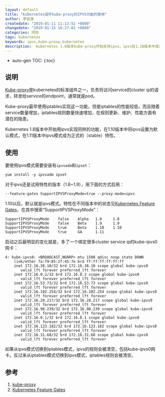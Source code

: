 ```yaml
---
layout: default
title: "Kubernetes组件kube-proxy的IPVS功能的使用"
author: 李佶澳
createdate: "2019-01-11 11:13:52 +0800"
changedate: "2019-01-15 16:27:02 +0800"
categories: 项目
tags: kubernetes
keywords: ipvs,kube-proxy,kubernetes
description:  Kubernetes 1.8版本kube-proxy开始支持ipvs，ipvs在1.10版本中成为默认模式，1.11版本中成为stable状态
---
```


* auto-gen TOC:
{:toc}

## 说明

[Kube-proxy][1]是kubernetes的标准组件之一，负责将访问service的cluster ip的请求，转发给service的endpoint，通常就是pod。

Kube-proxy最早使用iptables实现这一功能，但是iptables的性能较低，而且随着service数量增加，iptables规则数量快速增加，在规则更新、维护、性能方面有潜在的隐患。

Kubernetes 1.8版本中开始用ipvs实现同样的功能，在1.10版本中将ipvs设置为默认模式，在1.11版本中ipvs模式成为正式的（stable）特性。

## 使用

要使用ipvs模式需要安装有`ipvsadm`和`ipset`：

```
yum install -y ipvsadm ipset
```

对于ipvs还是试用特性的版本（1.8~1.9），用下面的方式启用：

```
--feature-gates SupportIPVSProxyMode=true --proxy-mode=ipvs
```

1.10以后，默认就是ipvs模式。特性在不同版本中的状态见[Kubernetes Feature Gates][2]，在其中搜索“SupportIPVSProxyMode”：

```
SupportIPVSProxyMode    false    Alpha   1.8     1.8
SupportIPVSProxyMode    false    Beta    1.9     1.9
SupportIPVSProxyMode    true     Beta    1.10    1.10
SupportIPVSProxyMode    true     GA      1.11    
```

启动之后最明显的变化就是，多了一个绑定很多cluster service ip的kube-ipvs0网卡：

```
4: kube-ipvs0: <BROADCAST,NOARP> mtu 1500 qdisc noop state DOWN
    link/ether 7a:f9:85:2f:45:7e brd ff:ff:ff:ff:ff:ff
    inet 172.16.38.10/32 brd 172.16.38.10 scope global kube-ipvs0
       valid_lft forever preferred_lft forever
    inet 172.16.0.2/32 brd 172.16.0.2 scope global kube-ipvs0
       valid_lft forever preferred_lft forever
    inet 172.16.53.73/32 brd 172.16.53.73 scope global kube-ipvs0
       valid_lft forever preferred_lft forever
    inet 172.16.102.254/32 brd 172.16.102.254 scope global kube-ipvs0
       valid_lft forever preferred_lft forever
    inet 172.16.28.217/32 brd 172.16.28.217 scope global kube-ipvs0
       valid_lft forever preferred_lft forever
    inet 172.16.98.239/32 brd 172.16.98.239 scope global kube-ipvs0
       valid_lft forever preferred_lft forever
    inet 172.16.0.1/32 brd 172.16.0.1 scope global kube-ipvs0
       valid_lft forever preferred_lft forever
    inet 172.16.123.182/32 brd 172.16.123.182 scope global kube-ipvs0
       valid_lft forever preferred_lft forever
    inet 172.16.31.68/32 brd 172.16.31.68 scope global kube-ipvs0
       valid_lft forever preferred_lft forever
```

如果从ipvs模式切换到iptables模式，ipvs的规则会被清空，包括kube-ipvs0网卡。反过来从iptables模式切换到ipvs模式，iptables规则会被清空。

## 参考

1. [kube-proxy][1]
2. [Kubernetes Feature Gates][2]

[1]: https://kubernetes.io/docs/reference/command-line-tools-reference/kube-proxy/ "kube-proxy"
[2]: https://kubernetes.io/docs/reference/command-line-tools-reference/feature-gates/#overview  "Kubernetes Feature Gates"
